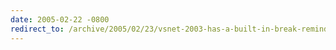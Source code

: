```yaml
---
date: 2005-02-22 -0800
redirect_to: /archive/2005/02/23/vsnet-2003-has-a-built-in-break-reminder.aspx/
---
```

